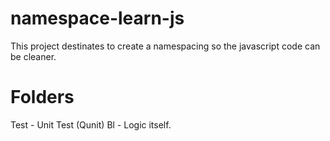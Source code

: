 namespace-learn-js
==================

This project destinates to create a namespacing so the javascript code can be cleaner.

Folders
========
Test - Unit Test (Qunit)
Bl - Logic itself.
